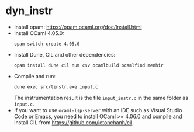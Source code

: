 # dyn_instr

- Install opam: https://opam.ocaml.org/doc/Install.html
- Install OCaml 4.05.0:
    ```
    opam switch create 4.05.0
    ```
- Install Dune, CIL and other dependencies:
    ```
    opam install dune cil num csv ocamlbuild ocamlfind menhir
    ```
- Compile and run:
    ```
    dune exec src/tinstr.exe input.c
    ```
    The instrumentation result is the file `input_instr.c` in the same folder as `input.c`.
- If you want to use `ocaml-lsp-server` with an IDE such as Visual Studio Code or Emacs, you need to install OCaml >= 4.06.0 and compile and install CIL from https://github.com/letonchanh/cil.
